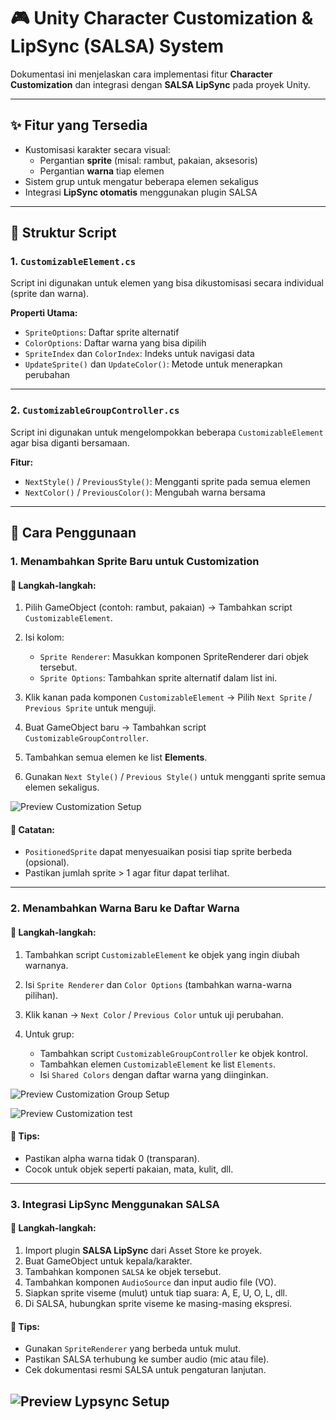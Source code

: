 # 🎮 Unity Character Customization & LipSync (SALSA) System

Dokumentasi ini menjelaskan cara implementasi fitur **Character Customization** dan integrasi dengan **SALSA LipSync** pada proyek Unity.

---

## ✨ Fitur yang Tersedia

- Kustomisasi karakter secara visual:
  - Pergantian **sprite** (misal: rambut, pakaian, aksesoris)
  - Pergantian **warna** tiap elemen
- Sistem grup untuk mengatur beberapa elemen sekaligus
- Integrasi **LipSync otomatis** menggunakan plugin SALSA

---

## 🧩 Struktur Script

### 1. `CustomizableElement.cs`
Script ini digunakan untuk elemen yang bisa dikustomisasi secara individual (sprite dan warna).

**Properti Utama:**
- `SpriteOptions`: Daftar sprite alternatif
- `ColorOptions`: Daftar warna yang bisa dipilih
- `SpriteIndex` dan `ColorIndex`: Indeks untuk navigasi data
- `UpdateSprite()` dan `UpdateColor()`: Metode untuk menerapkan perubahan

---

### 2. `CustomizableGroupController.cs`
Script ini digunakan untuk mengelompokkan beberapa `CustomizableElement` agar bisa diganti bersamaan.

**Fitur:**
- `NextStyle()` / `PreviousStyle()`: Mengganti sprite pada semua elemen
- `NextColor()` / `PreviousColor()`: Mengubah warna bersama

---

## 🧱 Cara Penggunaan

### 1. Menambahkan Sprite Baru untuk Customization

#### 📁 Langkah-langkah:
1. Pilih GameObject (contoh: rambut, pakaian) → Tambahkan script `CustomizableElement`.
2. Isi kolom:
   - `Sprite Renderer`: Masukkan komponen SpriteRenderer dari objek tersebut.
   - `Sprite Options`: Tambahkan sprite alternatif dalam list ini.
3. Klik kanan pada komponen `CustomizableElement` → Pilih `Next Sprite` / `Previous Sprite` untuk menguji.

4. Buat GameObject baru → Tambahkan script `CustomizableGroupController`.
5. Tambahkan semua elemen ke list **Elements**.
6. Gunakan `Next Style()` / `Previous Style()` untuk mengganti sprite semua elemen sekaligus.

![Preview Customization Setup](screenshots/customization-setup.png)

#### 🧠 Catatan:
- `PositionedSprite` dapat menyesuaikan posisi tiap sprite berbeda (opsional).
- Pastikan jumlah sprite > 1 agar fitur dapat terlihat.

---

### 2. Menambahkan Warna Baru ke Daftar Warna

#### 📁 Langkah-langkah:
1. Tambahkan script `CustomizableElement` ke objek yang ingin diubah warnanya.
2. Isi `Sprite Renderer` dan `Color Options` (tambahkan warna-warna pilihan).
3. Klik kanan → `Next Color` / `Previous Color` untuk uji perubahan.

4. Untuk grup:
   - Tambahkan script `CustomizableGroupController` ke objek kontrol.
   - Tambahkan elemen `CustomizableElement` ke list `Elements`.
   - Isi `Shared Colors` dengan daftar warna yang diinginkan.

![Preview Customization Group Setup](screenshots/customization-groub-controller-setup.png)

![Preview Customization test](screenshots/test-preview.png)

#### 🧠 Tips:
- Pastikan alpha warna tidak 0 (transparan).
- Cocok untuk objek seperti pakaian, mata, kulit, dll.

---

### 3. Integrasi LipSync Menggunakan SALSA

#### 📁 Langkah-langkah:
1. Import plugin **SALSA LipSync** dari Asset Store ke proyek.
2. Buat GameObject untuk kepala/karakter.
3. Tambahkan komponen `SALSA` ke objek tersebut.
4. Tambahkan komponen `AudioSource` dan input audio file (VO).
5. Siapkan sprite viseme (mulut) untuk tiap suara: A, E, U, O, L, dll.
6. Di SALSA, hubungkan sprite viseme ke masing-masing ekspresi.

#### 🧠 Tips:
- Gunakan `SpriteRenderer` yang berbeda untuk mulut.
- Pastikan SALSA terhubung ke sumber audio (mic atau file).
- Cek dokumentasi resmi SALSA untuk pengaturan lanjutan.

![Preview Lypsync Setup](screenshots/lypsync-setup.png)
---